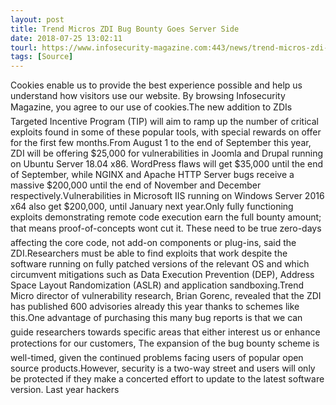 ```yaml
---
layout: post
title: Trend Micros ZDI Bug Bounty Goes Server Side
date: 2018-07-25 13:02:11
tourl: https://www.infosecurity-magazine.com:443/news/trend-micros-zdi-bug-bounty-goes/
tags: [Source]
---
```

Cookies enable us to provide the best experience possible and help us understand how visitors use our website. By browsing Infosecurity Magazine, you agree to our use of cookies.The new addition to ZDIs Targeted Incentive Program (TIP) will aim to ramp up the number of critical exploits found in some of these popular tools, with special rewards on offer for the first few months.From August 1 to the end of September this year, ZDI will be offering $25,000 for vulnerabilities in Joomla and Drupal running on Ubuntu Server 18.04 x86. WordPress flaws will get $35,000 until the end of September, while NGINX and Apache HTTP Server bugs receive a massive $200,000 until the end of November and December respectively.Vulnerabilities in Microsoft IIS running on Windows Server 2016 x64 also get $200,000, until January next year.Only fully functioning exploits demonstrating remote code execution earn the full bounty amount; that means proof-of-concepts wont cut it. These need to be true zero-days affecting the core code, not add-on components or plug-ins, said the ZDI.Researchers must be able to find exploits that work despite the software running on fully patched versions of the relevant OS and which circumvent mitigations such as Data Execution Prevention (DEP), Address Space Layout Randomization (ASLR) and application sandboxing.Trend Micro director of vulnerability research, Brian Gorenc, revealed that the ZDI has published 600 advisories already this year thanks to schemes like this.One advantage of purchasing this many bug reports is that we can guide researchers towards specific areas that either interest us or enhance protections for our customers, The expansion of the bug bounty scheme is well-timed, given the continued problems facing users of popular open source products.However, security is a two-way street and users will only be protected if they make a concerted effort to update to the latest software version. Last year hackers 